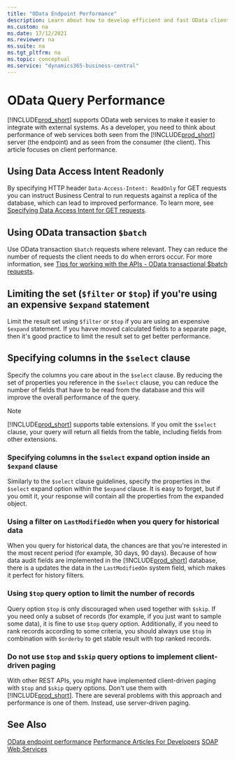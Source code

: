 ```yaml
---
title: "OData Endpoint Performance"
description: Learn about how to develop efficient and fast OData clients
ms.custom: na
ms.date: 17/12/2021
ms.reviewer: na
ms.suite: na
ms.tgt_pltfrm: na
ms.topic: conceptual
ms.service: "dynamics365-business-central"
---
```


# OData Query Performance
[!INCLUDE[prod_short](../developer/includes/prod_short.md)] supports OData web services to make it easier to integrate with external systems. As a developer, you need to think about performance of web services both seen from the [!INCLUDE[prod_short](../developer/includes/prod_short.md)] server (the endpoint) and as seen from the consumer (the client). This article focuses on client performance.

## Using Data Access Intent Readonly
By specifying HTTP header `Data-Access-Intent: ReadOnly` for GET requests you can instruct Business Central to run requests against a replica of the database, which can lead to improved performance. To learn more, see [Specifying Data Access Intent for GET requests](../developer/devenv-connect-apps-tips.md#DataAccessIntent).

## Using OData transaction `$batch`
Use OData transaction `$batch` requests where relevant. They can reduce the number of requests the client needs to do when errors occur. For more information, see [Tips for working with the APIs - OData transactional $batch requests](../developer/devenv-connect-apps-tips.md#batch).

## Limiting the set (`$filter` or `$top`) if you're using an expensive `$expand` statement
Limit the result set using `$filter` or `$top` if you are using an expensive `$expand` statement. If you havve moved calculated fields to a separate page, then it's good practice to limit the result set to get better performance.

## Specifying columns in the `$select` clause
Specify the columns you care about in the `$select` clause. By reducing the set of properties you reference in the `$select` clause, you can reduce the number of fields that have to be read from the database and this will improve the overall performance of the query.
 
> [!NOTE]
> [!INCLUDE[prod_short](../developer/includes/prod_short.md)] supports table extensions. If you omit the `$select` clause, your query will return all fields from the table, including fields from other extensions.

### Specifying columns in the `$select` expand option inside an `$expand` clause
Similarly to the `$select` clause guidelines, specify the properties in the `$select` expand option within the `$expand` clause. It is easy to forget, but if you omit it, your response will contain all the properties from the expanded object.

### Using a filter on `LastModifiedOn` when you query for historical data
When you query for historical data, the chances are that you're interested in the most recent period (for example, 30 days, 90 days). Because of how data audit fields are implemented in the [!INCLUDE[prod_short](../developer/includes/prod_short.md)] database, there is a updates the data in the `LastModifiedOn` system field, which makes it perfect for history filters.

### Using `$top` query option to limit the number of records
Query option `$top` is only discouraged when used together with `$skip`. If you need only a subset of records (for example, if you just want to sample some data), it is fine to use `$top` query option. Additionally, if you need to rank records according to some criteria, you should always use `$top` in combination with `$orderby` to get stable result with top ranked records.

### Do not use `$top` and `$skip` query options to implement client-driven paging
With other REST APIs, you might have implemented client-driven paging with `$top` and `$skip` query options. Don't use them with [!INCLUDE[prod_short](../developer/includes/prod_short.md)]. There are several problems with this approach and performance is one of them. Instead, use server-driven paging.


## See Also  
[OData endpoint performance](odata-endpoint-performance.md)
[Performance Articles For Developers](../performance/performance-developer#writing-efficient-web-services)
[SOAP Web Services](SOAP-Web-Services.md)
